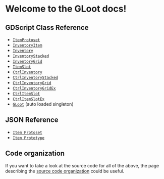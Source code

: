 # Welcome to the GLoot docs!

## GDScript Class Reference

* [`ItemProtoset`](./item_protoset.md)
* [`InventoryItem`](./inventory_item.md)
* [`Inventory`](./inventory.md)
* [`InventoryStacked`](./inventory_stacked.md)
* [`InventoryGrid`](./inventory_grid.md)
* [`ItemSlot`](./item_slot.md)
* [`CtrlInventory`](./ctrl_inventory.md)
* [`CtrlInventoryStacked`](./ctrl_inventory_stacked.md)
* [`CtrlInventoryGrid`](./ctrl_inventory_grid.md)
* [`CtrlInventoryGridEx`](./ctrl_inventory_grid_ex.md)
* [`CtrlItemSlot`](./ctrl_item_slot.md)
* [`CtrlItemSlotEx`](./ctrl_item_slot_ex.md)
* [`GLoot`](./gloot.md) (auto loaded singleton)

## JSON Reference

* [`Item Protoset`](./json_item_protoset.md)
* [`Item Prototype`](./json_item_prototype.md)

## Code organization

If you want to take a look at the source code for all of the above, the page describing the [source code organization](./code_organization.md) could be useful.